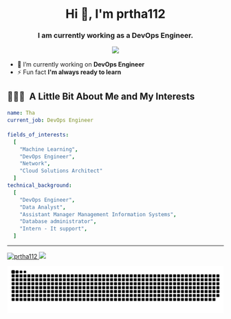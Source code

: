 <h1 align="center">Hi 👋, I'm prtha112</h1>
<h3 align="center">I am currently working as a DevOps Engineer.</h3>
<p align="center">
  <img height="200" src="https://i.pinimg.com/originals/8a/4b/29/8a4b2951790bfa8a9ea10b0b016828e5.gif"/>
</p>

- 🔭 I’m currently working on **DevOps Engineer**
- ⚡ Fun fact **I'm always ready to learn**

<h2> 👨🏻‍💻 &nbsp;A Little Bit About Me and My Interests</h2>

```yaml
name: Tha
current_job: DevOps Engineer

fields_of_interests:
  [
    "Machine Learning",
    "DevOps Engineer",
    "Network",
    "Cloud Solutions Architect"
  ]
technical_background:
  [
    "DevOps Engineer",
    "Data Analyst",
    "Assistant Manager Management Information Systems",
    "Database administrator",
    "Intern - It support",
  ]
```

--- 

<a href="https://github.com/thepiyushmalhotra">
  <img height="180em" src="https://github-readme-stats.vercel.app/api?username=prtha112&theme=noctis_minimus&show_icons=true&locale=en" alt="prtha112" />
  <img height="180em" src="https://github-readme-stats.vercel.app/api/top-langs/?username=prtha112&theme=noctis_minimus&layout=compact" />
</a>

![Snake animation](https://raw.githubusercontent.com/prtha112/prtha112/b03cd34c9ef13400dd2a05005f0bc5d5bdec6a26/github-contribution-grid-snake.svg)
